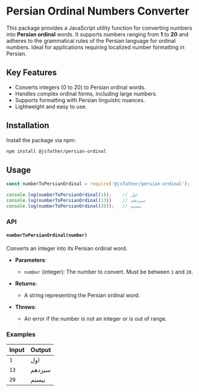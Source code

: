 # Persian Ordinal Numbers Converter

This package provides a JavaScript utility function for converting numbers into **Persian ordinal** words. It supports
numbers ranging from **1** to **20** and adheres to the grammatical rules of the Persian language for ordinal
numbers.
Ideal for applications requiring localized number formatting in Persian.

## Key Features

- Converts integers (0 to 20) to Persian ordinal words.
- Handles complex ordinal forms, including large numbers.
- Supports formatting with Persian linguistic nuances.
- Lightweight and easy to use.

## Installation

Install the package via npm:

```bash
npm install @jsfather/persian-ordinal
````

## Usage

```javascript
const numberToPersianOrdinal = require('@jsfather/persian-ordinal');

console.log(numberToPersianOrdinal(1));    // اول
console.log(numberToPersianOrdinal(13))    // سیزدهم
console.log(numberToPersianOrdinal(20));   // بیستم
```

### API

#### `numberToPersianOrdinal(number)`

Converts an integer into its Persian ordinal word.

- **Parameters**:
    - `number` (integer): The number to convert. Must be between `1` and `20`.

- **Returns**:
    - A string representing the Persian ordinal word.

- **Throws**:
    - An error if the number is not an integer or is out of range.

### Examples

| Input | Output |
|-------|--------|
| `1`   | اول    |
| `13`  | سیزدهم |
| `20`  | بیستم  |


